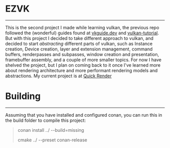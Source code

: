 # EZVK
***

This is the second project I made while learning vulkan, the previous repo followed the (wonderful) guides found at [vkguide.dev](https://vkguide.dev) and [vulkan-tutorial](https://vulkan-tutorial.com).
But with this project I decided to take different approach to vulkan, and decided to start *abstracting* different parts of vulkan, such as Instance creation, Device creation, layer and extension management, command buffers, renderpasses and subpasses, window creation and presentation, framebuffer assembly, and a couple of more smaller topics. For now I have shelved the project, but I plan on coming back to it once I've learned more about rendering architecture and more performant rendering models and abstractions. My current project is at [Quick Render](https://github.com/mrdudeman1111/QuickRender)

# Building
***

Assuming that you have installed and configured conan, you can run this in the build folder to compile this project:

> conan install ../ --build=missing
>
> cmake ../ --preset conan-release

